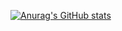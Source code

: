 [![Anurag's GitHub stats](https://github-readme-stats.vercel.app/api?jamieecg=anuraghazra)](https://github.com/anuraghazra/github-readme-stats)
